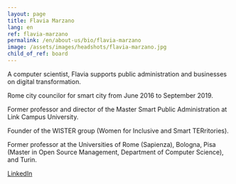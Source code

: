 ```yaml
---
layout: page
title: Flavia Marzano
lang: en
ref: flavia-marzano
permalink: /en/about-us/bio/flavia-marzano
image: /assets/images/headshots/flavia-marzano.jpg
child_of_ref: board
---
```


A computer scientist, Flavia supports public administration and businesses on digital transformation.

Rome city councilor for smart city from June 2016 to September 2019.

Former professor and director of the Master Smart Public Administration at Link Campus University.

Founder of the WISTER group (Women for Inclusive and Smart TERritories).

Former professor at the Universities of Rome (Sapienza), Bologna, Pisa (Master in Open Source Management, Department of Computer Science), and Turin.

[LinkedIn](https://www.linkedin.com/in/flaviamarzano/)
